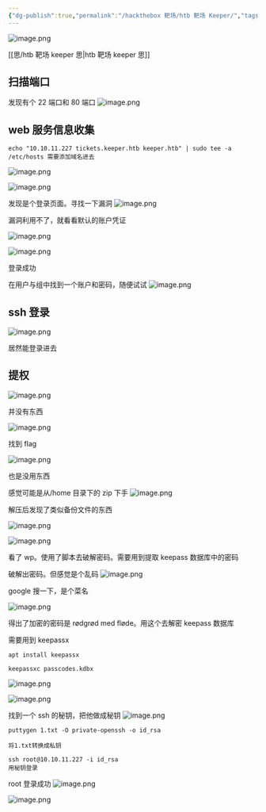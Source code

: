 ```yaml
---
{"dg-publish":true,"permalink":"/hackthebox 靶场/htb 靶场 Keeper/","tags":["靶场","hackthebox","oscp"]}
---
```


![image.png](https://s2.loli.net/2025/06/20/XbOKuDz4VZfeQrW.png)

[[思/htb 靶场 keeper 思\|htb 靶场 keeper 思]]
## 扫描端口
发现有个 22 端口和 80 端口
![image.png](https://s2.loli.net/2025/06/20/jklih68ATuRJFIO.png)

## web 服务信息收集
```
echo "10.10.11.227 tickets.keeper.htb keeper.htb" | sudo tee -a /etc/hosts 需要添加域名进去
```
![image.png](https://s2.loli.net/2025/06/20/Yv8jzpamtO9oVT3.png)

![image.png](https://s2.loli.net/2025/06/20/UEQptz2Dh6lLi5e.png)

发现是个登录页面。寻找一下漏洞
![image.png](https://s2.loli.net/2025/06/20/3sGbxeCTNFmMqAt.png)

漏洞利用不了，就看看默认的账户凭证

![image.png](https://s2.loli.net/2025/06/20/8ePXNL7hruB1si5.png)

![image.png](https://s2.loli.net/2025/06/20/pfcSakEbL8Mzur5.png)

登录成功

在用户与组中找到一个账户和密码，随便试试
![image.png](https://s2.loli.net/2025/06/20/cDETJGYm8SMtopv.png)

## ssh 登录
![image.png](https://s2.loli.net/2025/06/20/J1GDj4zRupL73fi.png)

居然能登录进去

## 提权
![image.png](https://s2.loli.net/2025/06/20/UZGwuDepol5Jh8H.png)

并没有东西

![image.png](https://s2.loli.net/2025/06/20/hoaOq5pCrGKEx4P.png)

找到 flag

![image.png](https://s2.loli.net/2025/06/20/2k6D4ryqJILbxE5.png)

也是没用东西

感觉可能是从/home 目录下的 zip 下手
![image.png](https://s2.loli.net/2025/06/20/uzFbV59t1wifPOk.png)

解压后发现了类似备份文件的东西

![image.png](https://s2.loli.net/2025/06/20/qvywpiTurIFK6Mn.png)


![image.png](https://s2.loli.net/2025/06/20/IlGKytDjoeH8R59.png)

看了 wp。使用了脚本去破解密码。需要用到提取 keepass 数据库中的密码

破解出密码。但感觉是个乱码
![image.png](https://s2.loli.net/2025/06/20/mlc6BVOskrwJDTd.png)

google 搜一下，是个菜名

![image.png](https://s2.loli.net/2025/06/20/vH6LXy5nBCcaPkh.png)

得出了加密的密码是 rødgrød med fløde。用这个去解密 keepass 数据库

需要用到 keepassx
```
apt install keepassx

keepassxc passcodes.kdbx
```

![image.png](https://s2.loli.net/2025/06/20/Yb3wqIo4cTuERip.png)

![image.png](https://s2.loli.net/2025/06/20/uPJ3HO8KnXtQNGv.png)


找到一个 ssh 的秘钥，把他做成秘钥
![image.png](https://s2.loli.net/2025/06/20/iW4bB83UwlCOfVy.png)

```
puttygen 1.txt -O private-openssh -o id_rsa

将1.txt转换成私钥

ssh root@10.10.11.227 -i id_rsa
用秘钥登录
```

root 登录成功
![image.png](https://s2.loli.net/2025/06/20/bFaG5PeAKX3zlZT.png)

![image.png](https://s2.loli.net/2025/06/20/h6IXqnCUZ8DdRiO.png)
